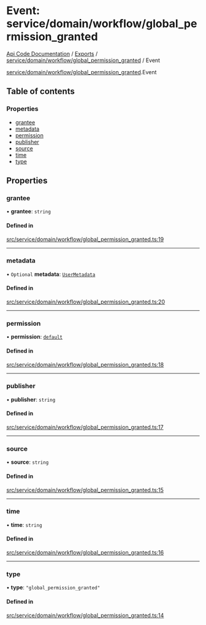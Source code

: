 # Event: service/domain/workflow/global_permission_granted
[Api Code Documentation](../README.md) / [Exports](../modules.md) / [service/domain/workflow/global\_permission\_granted](../modules/service_domain_workflow_global_permission_granted.md) / Event

[service/domain/workflow/global\_permission\_granted](../modules/service_domain_workflow_global_permission_granted.md).Event

## Table of contents

### Properties

- [grantee](service_domain_workflow_global_permission_granted.Event.md#grantee)
- [metadata](service_domain_workflow_global_permission_granted.Event.md#metadata)
- [permission](service_domain_workflow_global_permission_granted.Event.md#permission)
- [publisher](service_domain_workflow_global_permission_granted.Event.md#publisher)
- [source](service_domain_workflow_global_permission_granted.Event.md#source)
- [time](service_domain_workflow_global_permission_granted.Event.md#time)
- [type](service_domain_workflow_global_permission_granted.Event.md#type)

## Properties

### grantee

• **grantee**: `string`

#### Defined in

[src/service/domain/workflow/global_permission_granted.ts:19](https://github.com/openkfw/TruBudget/blob/c993c60c/api/src/service/domain/workflow/global_permission_granted.ts#L19)

___

### metadata

• `Optional` **metadata**: [`UserMetadata`](../modules/service_domain_metadata.md#usermetadata)

#### Defined in

[src/service/domain/workflow/global_permission_granted.ts:20](https://github.com/openkfw/TruBudget/blob/c993c60c/api/src/service/domain/workflow/global_permission_granted.ts#L20)

___

### permission

• **permission**: [`default`](../modules/authz_intents.md#default)

#### Defined in

[src/service/domain/workflow/global_permission_granted.ts:18](https://github.com/openkfw/TruBudget/blob/c993c60c/api/src/service/domain/workflow/global_permission_granted.ts#L18)

___

### publisher

• **publisher**: `string`

#### Defined in

[src/service/domain/workflow/global_permission_granted.ts:17](https://github.com/openkfw/TruBudget/blob/c993c60c/api/src/service/domain/workflow/global_permission_granted.ts#L17)

___

### source

• **source**: `string`

#### Defined in

[src/service/domain/workflow/global_permission_granted.ts:15](https://github.com/openkfw/TruBudget/blob/c993c60c/api/src/service/domain/workflow/global_permission_granted.ts#L15)

___

### time

• **time**: `string`

#### Defined in

[src/service/domain/workflow/global_permission_granted.ts:16](https://github.com/openkfw/TruBudget/blob/c993c60c/api/src/service/domain/workflow/global_permission_granted.ts#L16)

___

### type

• **type**: ``"global_permission_granted"``

#### Defined in

[src/service/domain/workflow/global_permission_granted.ts:14](https://github.com/openkfw/TruBudget/blob/c993c60c/api/src/service/domain/workflow/global_permission_granted.ts#L14)
